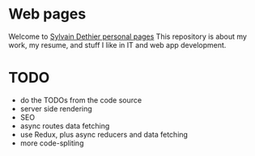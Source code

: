 # Web pages
Welcome to [Sylvain Dethier personal pages][url]
This repository is about my work, my resume, and stuff I like in IT and web app development.


[url]: https://sylvaindethier.github.io/

# TODO
* do the TODOs from the code source
* server side rendering
* SEO
* async routes data fetching
* use Redux, plus async reducers and data fetching
* more code-spliting
